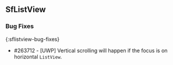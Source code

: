 ## SfListView

### Bug Fixes
{:sflistview-bug-fixes}

* \#263712 - [UWP] Vertical scrolling will happen if the focus is on horizontal `ListView`.